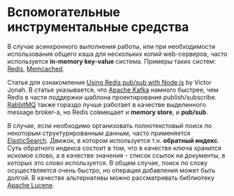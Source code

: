 # Вспомогательные инструментальные средства

В случае асинхронного выполнения работы, или при необходимости использования общего кэша для нескольких копий web-серверов, часто используется **in-memory key-value** система. Примеры таких систем: [Redis](https://redis.io/), [Memcached](https://memcached.org/).

Статья для ознакомления [Using Redis pub/sub with Node.js](https://blog.logrocket.com/using-redis-pub-sub-node-js/) by Victor Jonah. В статье указывается, что [Apache Kafka](https://kafka.apache.org/) намного быстрее, чем Redis в части поддержки шаблона проектирования publish/subscribe. [RabbitMQ](https://www.rabbitmq.com/) также гораздо лучше работает в качестве выделенного message broker-а, но Redis совмещает и **memory store**, и **pub/sub**.

В случае, если необходимо организовать полнотекстовый поиск по некоторым структурированным данным, часто применяется [ElasticSearch](https://github.com/elastic/elasticsearch). Движок, в котором используется т.н. **обратный индекс**. Суть обратного индекса состоит в том, что в качестве ключа хранится искомое слово, а в качестве значения - список ссылок на документы, в которых это слово используется. В общем случае, поиск по слову осуществляется очень быстро, но операция добавления может быть долгой. В качестве альтернативы можно рассматривать библиотеку [Apache Lucene](https://lucene.apache.org/).
